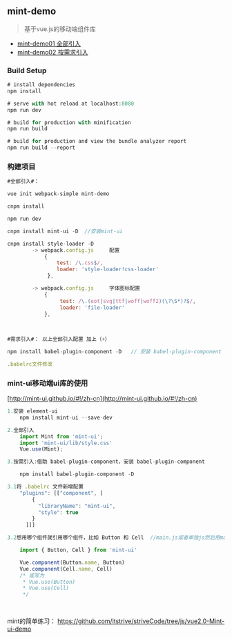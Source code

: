 ## mint-demo

> 基于vue.js的移动端组件库

- [mint-demo01 全部引入](https://github.com/ccyinghua/mint-demo/tree/master/mint-demo01)
- [mint-demo02 按需求引入](https://github.com/ccyinghua/mint-demo/tree/master/mint-demo02)

### Build Setup

```javascript
# install dependencies
npm install

# serve with hot reload at localhost:8080
npm run dev

# build for production with minification
npm run build

# build for production and view the bundle analyzer report
npm run build --report

```
### 构建项目

```javascript
#全部引入#：

vue init webpack-simple mint-demo

cnpm install

npm run dev

cnpm install mint-ui -D  //安装mint-ui

cnpm install style-loader -D
        -> webpack.config.js     配置
            {
                test: /\.css$/,
                loader: 'style-loader!css-loader'
             },

        -> webpack.config.js     字体图标配置
            {
                 test: /\.(eot|svg|ttf|woff|woff2)(\?\S*)?$/,
                 loader: 'file-loader'
            },
            
        
```

```javascript
#需求引入#： 以上全部引入配置 加上（+）

npm install babel-plugin-component -D   // 安装 babel-plugin-component

.babelrc文件修改

```

### mint-ui移动端ui库的使用
  
[http://mint-ui.github.io/#!/zh-cn](http://mint-ui.github.io/#!/zh-cn)

```javascript
1.安装 element-ui
    npm install mint-ui --save-dev

2.全部引入
    import Mint from 'mint-ui';
    import 'mint-ui/lib/style.css'
    Vue.use(Mint);

3.按需引入:借助 babel-plugin-component，安装 babel-plugin-component

    npm install babel-plugin-component -D

3.1将 .babelrc 文件新增配置
    "plugins": [["component", [
        {
          "libraryName": "mint-ui",
          "style": true
        }
      ]]]

3.2想用哪个组件就引用哪个组件，比如 Button 和 Cell  //main.js或者单独js然后用main.js引用即可

    import { Button, Cell } from 'mint-ui'

    Vue.component(Button.name, Button)
    Vue.component(Cell.name, Cell)
    /* 或写为
     * Vue.use(Button)
     * Vue.use(Cell)
     */

     
```
mint的简单练习： [https://github.com/itstrive/striveCode/tree/js/vue2.0-Mint-ui-demo 
](https://github.com/itstrive/striveCode/tree/js/vue2.0-Mint-ui-demo 
)








